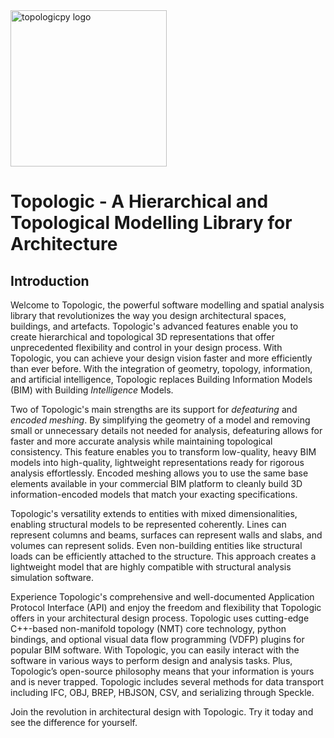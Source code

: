 <img src="https://topologic.app/wp-content/uploads/2023/02/topologicpy-logo-no-loop.gif" alt="topologicpy logo" width="250" loop="1">

# Topologic - A Hierarchical and Topological Modelling Library for Architecture

## Introduction
Welcome to Topologic, the powerful software modelling and spatial analysis library that revolutionizes the way you design architectural spaces, buildings, and artefacts. Topologic's advanced features enable you to create hierarchical and topological 3D representations that offer unprecedented flexibility and control in your design process. With Topologic, you can achieve your design vision faster and more efficiently than ever before. With the integration of geometry, topology, information, and artificial intelligence, Topologic replaces Building Information Models (BIM) with Building *Intelligence* Models.

Two of Topologic's main strengths are its support for *defeaturing* and *encoded meshing*. By simplifying the geometry of a model and removing small or unnecessary details not needed for analysis, defeaturing allows for faster and more accurate analysis while maintaining topological consistency. This feature enables you to transform low-quality, heavy BIM models into high-quality, lightweight representations ready for rigorous analysis effortlessly. Encoded meshing allows you to use the same base elements available in your commercial BIM platform to cleanly build 3D information-encoded models that match your exacting specifications.

Topologic's versatility extends to entities with mixed dimensionalities, enabling structural models to be represented coherently. Lines can represent columns and beams, surfaces can represent walls and slabs, and volumes can represent solids. Even non-building entities like structural loads can be efficiently attached to the structure. This approach creates a lightweight model that are highly compatible with structural analysis simulation software.

Experience Topologic's comprehensive and well-documented Application Protocol Interface (API) and enjoy the freedom and flexibility that Topologic offers in your architectural design process. Topologic uses cutting-edge C++-based non-manifold topology (NMT) core technology, python bindings, and optional visual data flow programming (VDFP) plugins for popular BIM software. With Topologic, you can easily interact with the software in various ways to perform design and analysis tasks. Plus, Topologic’s open-source philosophy means that your information is yours and is never trapped. Topologic includes several methods for data transport including IFC, OBJ, BREP, HBJSON, CSV, and serializing through Speckle.

Join the revolution in architectural design with Topologic. Try it today and see the difference for yourself.
